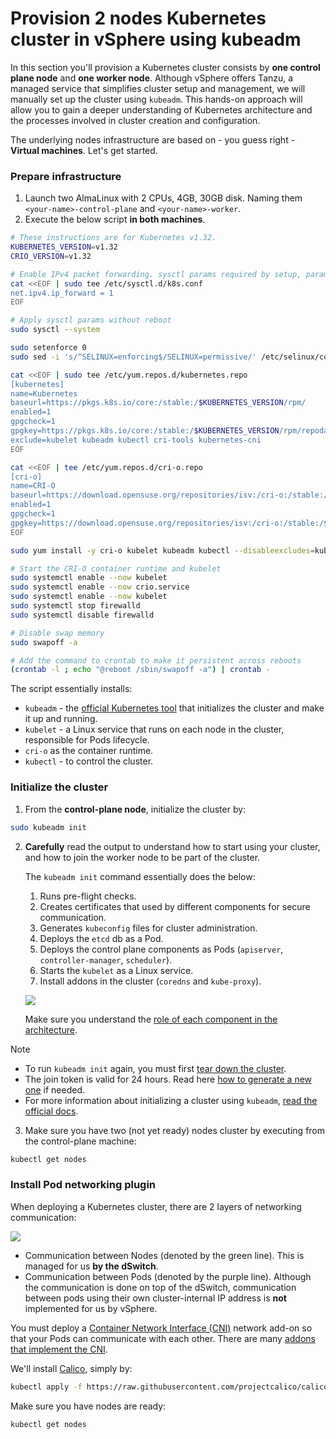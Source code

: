 # Provision 2 nodes Kubernetes cluster in vSphere using kubeadm


In this section you'll provision a Kubernetes cluster consists by **one control plane node** and **one worker node**.
Although vSphere offers Tanzu, a managed service that simplifies cluster setup and management, we will manually set up the cluster using `kubeadm`.
This hands-on approach will allow you to gain a deeper understanding of Kubernetes architecture and the processes involved in cluster creation and configuration. 

The underlying nodes infrastructure are based on - you guess right - **Virtual machines**. Let's get started. 

### Prepare infrastructure 

1. Launch two AlmaLinux with 2 CPUs, 4GB, 30GB disk. Naming them `<your-name>-control-plane` and `<your-name>-worker`.
2. Execute the below script **in both machines**. 

```bash
# These instructions are for Kubernetes v1.32.
KUBERNETES_VERSION=v1.32
CRIO_VERSION=v1.32

# Enable IPv4 packet forwarding. sysctl params required by setup, params persist across reboots
cat <<EOF | sudo tee /etc/sysctl.d/k8s.conf
net.ipv4.ip_forward = 1
EOF

# Apply sysctl params without reboot
sudo sysctl --system

sudo setenforce 0
sudo sed -i 's/^SELINUX=enforcing$/SELINUX=permissive/' /etc/selinux/config

cat <<EOF | sudo tee /etc/yum.repos.d/kubernetes.repo
[kubernetes]
name=Kubernetes
baseurl=https://pkgs.k8s.io/core:/stable:/$KUBERNETES_VERSION/rpm/
enabled=1
gpgcheck=1
gpgkey=https://pkgs.k8s.io/core:/stable:/$KUBERNETES_VERSION/rpm/repodata/repomd.xml.key
exclude=kubelet kubeadm kubectl cri-tools kubernetes-cni
EOF

cat <<EOF | tee /etc/yum.repos.d/cri-o.repo
[cri-o]
name=CRI-O
baseurl=https://download.opensuse.org/repositories/isv:/cri-o:/stable:/$CRIO_VERSION/rpm/
enabled=1
gpgcheck=1
gpgkey=https://download.opensuse.org/repositories/isv:/cri-o:/stable:/$CRIO_VERSION/rpm/repodata/repomd.xml.key
EOF

sudo yum install -y cri-o kubelet kubeadm kubectl --disableexcludes=kubernetes

# Start the CRI-O container runtime and kubelet
sudo systemctl enable --now kubelet
sudo systemctl enable --now crio.service
sudo systemctl enable --now kubelet
sudo systemctl stop firewalld
sudo systemctl disable firewalld

# Disable swap memory
sudo swapoff -a

# Add the command to crontab to make it persistent across reboots
(crontab -l ; echo "@reboot /sbin/swapoff -a") | crontab -
```

The script essentially installs: 

- `kubeadm` - the [official Kubernetes tool](https://kubernetes.io/docs/setup/production-environment/tools/kubeadm/create-cluster-kubeadm/) that initializes the cluster and make it up and running.
- `kubelet` - a Linux service that runs on each node in the cluster, responsible for Pods lifecycle.
- `cri-o` as the container runtime.
- `kubectl` - to control the cluster.

### Initialize the cluster 

1. From the **control-plane node**, initialize the cluster by:

```bash
sudo kubeadm init
```

2. **Carefully** read the output to understand how to start using your cluster, and how to join the worker node to be part of the cluster. 

   The `kubeadm init` command essentially does the below:
   
   1. Runs pre-flight checks.
   2. Creates certificates that used by different components for secure communication.
   3. Generates `kubeconfig` files for cluster administration.
   4. Deploys the `etcd` db as a Pod.
   5. Deploys the control plane components as Pods (`apiserver`, `controller-manager`, `scheduler`).
   6. Starts the `kubelet` as a Linux service.
   7. Install addons in the cluster (`coredns` and `kube-proxy`).

   ![][k8s_architecture_kubeadm]

   Make sure you understand the [role of each component in the architecture](https://kubernetes.io/docs/concepts/architecture/).


> [!NOTE]
> - To run `kubeadm init` again, you must first [tear down the cluster](https://kubernetes.io/docs/setup/production-environment/tools/kubeadm/create-cluster-kubeadm/#tear-down).
> - The join token is valid for 24 hours. Read here [how to generate a new one](https://kubernetes.io/docs/setup/production-environment/tools/kubeadm/create-cluster-kubeadm/#join-nodes) if needed.
> - For more information about initializing a cluster using `kubeadm`, [read the official docs](https://kubernetes.io/docs/setup/production-environment/tools/kubeadm/create-cluster-kubeadm/). 

3. Make sure you have two (not yet ready) nodes cluster by executing from the control-plane machine:

```bash
kubectl get nodes
```

### Install Pod networking plugin

When deploying a Kubernetes cluster, there are 2 layers of networking communication:

![][k8s_cni]

- Communication between Nodes (denoted by the green line). This is managed for us **by the dSwitch**.
- Communication between Pods (denoted by the purple line). Although the communication is done on top of the dSwitch, communication between pods using their own cluster-internal IP address is **not** implemented for us by vSphere.   

You must deploy a [Container Network Interface (CNI)](https://kubernetes.io/docs/concepts/extend-kubernetes/compute-storage-net/network-plugins/) network add-on so that your Pods can communicate with each other. 
There are many [addons that implement the CNI](https://kubernetes.io/docs/concepts/cluster-administration/addons/#networking-and-network-policy). 

We'll install [Calico](https://docs.tigera.io/calico/latest/about/), simply by:

```bash
kubectl apply -f https://raw.githubusercontent.com/projectcalico/calico/v3.28.2/manifests/calico.yaml
```

Make sure you have nodes are ready:

```bash
kubectl get nodes
```

[k8s_architecture_kubeadm]: https://exit-zero-academy.github.io/DevOpsTheHardWayAssets/img/k8s_architecture_kubeadm.png
[k8s_cni]: https://exit-zero-academy.github.io/DevOpsTheHardWayAssets/img/k8s_cni.png